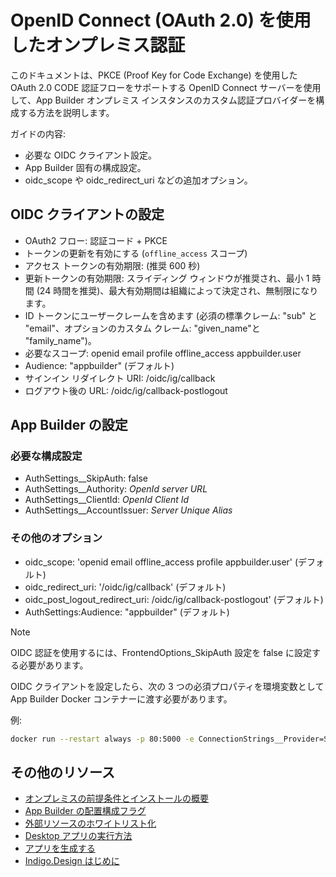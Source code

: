 # OpenID Connect (OAuth 2.0) を使用したオンプレミス認証

このドキュメントは、PKCE (Proof Key for Code Exchange) を使用した OAuth 2.0 CODE 認証フローをサポートする OpenID Connect サーバーを使用して、App Builder オンプレミス インスタンスのカスタム認証プロバイダーを構成する方法を説明します。

ガイドの内容:

- 必要な OIDC クライアント設定。
- App Builder 固有の構成設定。
- oidc_scope や oidc_redirect_uri などの追加オプション。

## OIDC クライアントの設定

- OAuth2 フロー: 認証コード + PKCE
- トークンの更新を有効にする (`offline_access` スコープ)
- アクセス トークンの有効期限: (推奨 600 秒)
- 更新トークンの有効期限: スライディング ウィンドウが推奨され、最小 1 時間 (24 時間を推奨)、最大有効期間は組織によって決定され、無制限になります。
- ID トークンにユーザークレームを含めます (必須の標準クレーム: "sub" と "email"、オプションのカスタム クレーム: "given_name"と "family_name")。
- 必要なスコープ: openid email profile offline_access appbuilder.user
- Audience: "appbuilder" (デフォルト)
- サインイン リダイレクト URI: <app builder host>/oidc/ig/callback
- ログアウト後の URL: <app builder host>/oidc/ig/callback-postlogout

## App Builder の設定

### 必要な構成設定
- AuthSettings__SkipAuth: false
- AuthSettings__Authority: _OpenId server URL_
- AuthSettings__ClientId: _OpenId Client Id_
- AuthSettings__AccountIssuer: _Server Unique Alias_

### その他のオプション
- oidc_scope: 'openid email offline_access profile appbuilder.user' (デフォルト)
- oidc_redirect_uri: '/oidc/ig/callback' (デフォルト)
- oidc_post_logout_redirect_uri: /oidc/ig/callback-postlogout' (デフォルト)
- AuthSettings:Audience: "appbuilder" (デフォルト)

> [!NOTE]
> OIDC 認証を使用するには、FrontendOptions_SkipAuth 設定を false に設定する必要があります。

OIDC クライアントを設定したら、次の 3 つの必須プロパティを環境変数として App Builder Docker コンテナーに渡す必要があります。

例:
```sh
docker run --restart always -p 80:5000 -e ConnectionStrings__Provider=SqlServer -e "ConnectionStrings:...." -e AuthSettings__SkipAuth=false -e AuthSettings__Authority="https://my-auth-server.example.com" -e AuthSettings__ClientId="1234-4657-00" -e AuthSettings__AccountIssuer="MyAuth" -v "C:\ProgramData\Infragistics\Appbuilder\logs:/appbuilder/logs" -v "C:\ProgramData\Infragistics\Appbuilder\storage:/appbuilder/storage" --name appbuilder appbuilder:1.0
```

## その他のリソース
<div class="divider--half"></div>

* [オンプレミスの前提条件とインストールの概要](../on-prem-prerequisites-and-installation.md)
* [App Builder の配置構成フラグ](configuration-flags.md)
* [外部リソースのホワイトリスト化](external-references-for-whitelisting.md)
* [Desktop アプリの実行方法](../running-desktop-app.md)
* [アプリを生成する](../generate-app/generate-app-overview.md)
* [Indigo.Design はじめに](https://jp.infragistics.com/products/indigo-design/help/getting-started)